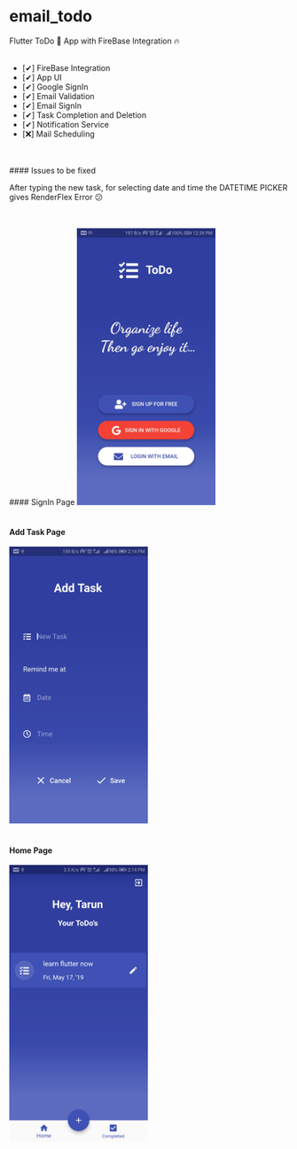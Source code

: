 # email_todo
Flutter ToDo 🔄 App with FireBase Integration 🔥
<br>
<br>


- [✔] FireBase Integration
- [✔] App UI
- [✔] Google SignIn
- [✔] Email Validation 
- [✔] Email SignIn
- [✔] Task Completion and Deletion
- [✔] Notification Service
- [❌] Mail Scheduling

<br>
<br>
#### Issues to be fixed
<p>After typing the new task, for selecting date and time the DATETIME PICKER gives RenderFlex Error 😕</p>
<br>
<br>
#### SignIn Page
<img src="Screenshots/Screenshot_20190517-123925.jpg" width="250" >
<br>
<br>

#### Add Task Page
<img src="Screenshots\Screenshot_20190517-141406.jpg" width="250" >

<br>
<br>

#### Home Page
<img src="Screenshots\Screenshot_20190517-141430.jpg" width="250" >

<br>
<br>
